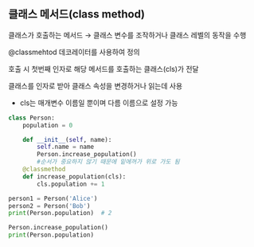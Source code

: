 ## 클래스 메서드(class method)

클래스가 호출하는 메서드 → 클래스 변수를 조작하거나 클래스 레벨의 동작을 수행

@classmehtod 데코레이터를 사용하여 정의

호출 시 첫번째 인자로 해당 메서드를 호출하는 클래스(cls)가 전달

클래스를 인자로 받아 클래스 속성을 변경하거나 읽는데 사용

- cls는 매개변수 이름일 뿐이며 다름 이름으로 설정 가능

```python
class Person:
    population = 0

    def __init__(self, name):
        self.name = name
        Person.increase_population()
        #순서가 중요하지 않기 때문에 밑에꺼가 위로 가도 됨
    @classmethod
    def increase_population(cls):
        cls.population += 1

person1 = Person('Alice')
person2 = Person('Bob')
print(Person.population)  # 2

Person.increase_population()
print(Person.population)

```